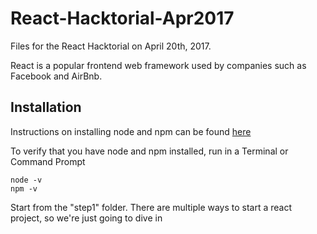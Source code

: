 # React-Hacktorial-Apr2017
Files for the React Hacktorial on April 20th, 2017.

React is a popular frontend web framework used by companies such as Facebook and AirBnb.




## Installation


Instructions on installing node and npm can be found [here](https://nodejs.org/en/download/package-manager/)  

To verify that you have node and npm installed, run in a Terminal or Command Prompt

``` 
node -v
npm -v

```

Start from the "step1" folder. There are multiple ways to start a react project, so we're just going to dive in
